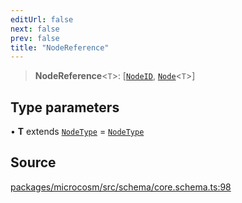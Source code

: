 ```yaml
---
editUrl: false
next: false
prev: false
title: "NodeReference"
---
```


> **NodeReference**\<`T`\>: [[`NodeID`](NodeID.md), [`Node`](Node.md)\<`T`\>]

## Type parameters

• **T** extends [`NodeType`](NodeType.md) = [`NodeType`](NodeType.md)

## Source

[packages/microcosm/src/schema/core.schema.ts:98](https://github.com/nodenogg-in/alpha-p2p/blob/43ae393b39608a021b44acaf5959924eff4aeb19/packages/microcosm/src/schema/core.schema.ts#L98)

